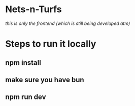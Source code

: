 # Nets-n-Turfs
*this is only the frontend (which is still being developed atm)*
# Steps to run it locally
## npm install
## make sure you have bun 
## npm run  dev
